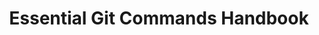 ---
title: Essential Git Commands Handbook
link: 'https://devlogs.hashnode.dev/essential-git-command-handbook'
---